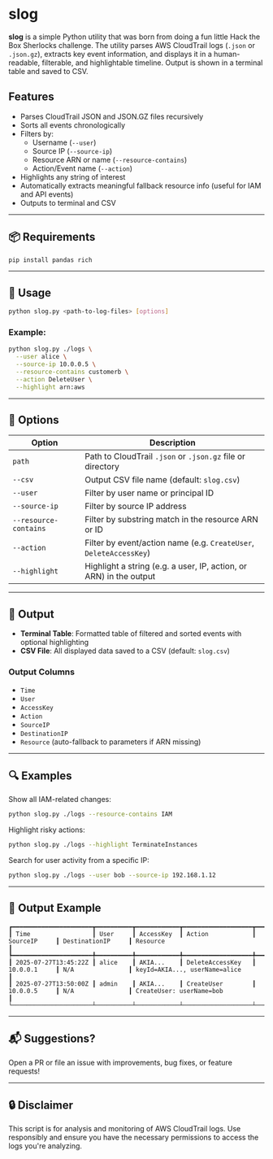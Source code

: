 # slog

**slog** is a simple Python utility that was born from doing a fun little Hack the Box Sherlocks challenge. The utility parses AWS CloudTrail logs (`.json` or `.json.gz`), extracts key event information, and displays it in a human-readable, filterable, and highlightable timeline. Output is shown in a terminal table and saved to CSV.

## Features

* Parses CloudTrail JSON and JSON.GZ files recursively  
* Sorts all events chronologically  
* Filters by:
  - Username (`--user`)
  - Source IP (`--source-ip`)
  - Resource ARN or name (`--resource-contains`)
  - Action/Event name (`--action`)
* Highlights any string of interest  
* Automatically extracts meaningful fallback resource info (useful for IAM and API events)  
* Outputs to terminal and CSV

---

## 📦 Requirements

```bash
pip install pandas rich
```

---

## 🚀 Usage

```bash
python slog.py <path-to-log-files> [options]
```

### Example:

```bash
python slog.py ./logs \
  --user alice \
  --source-ip 10.0.0.5 \
  --resource-contains customerb \
  --action DeleteUser \
  --highlight arn:aws
```

---

## 🔧 Options

| Option                | Description |
|------------------------|-------------|
| `path`                | Path to CloudTrail `.json` or `.json.gz` file or directory |
| `--csv`               | Output CSV file name (default: `slog.csv`) |
| `--user`              | Filter by user name or principal ID |
| `--source-ip`         | Filter by source IP address |
| `--resource-contains` | Filter by substring match in the resource ARN or ID |
| `--action`            | Filter by event/action name (e.g. `CreateUser`, `DeleteAccessKey`) |
| `--highlight`         | Highlight a string (e.g. a user, IP, action, or ARN) in the output |

---

## 📄 Output

- **Terminal Table**: Formatted table of filtered and sorted events with optional highlighting
- **CSV File**: All displayed data saved to a CSV (default: `slog.csv`)

### Output Columns

- `Time`
- `User`
- `AccessKey`
- `Action`
- `SourceIP`
- `DestinationIP`
- `Resource` (auto-fallback to parameters if ARN missing)

---

## 🔍 Examples

Show all IAM-related changes:

```bash
python slog.py ./logs --resource-contains IAM
```

Highlight risky actions:

```bash
python slog.py ./logs --highlight TerminateInstances
```

Search for user activity from a specific IP:

```bash
python slog.py ./logs --user bob --source-ip 192.168.1.12
```

---

## 📂 Output Example

```
┏━━━━━━━━━━━━━━━━━━━━━━┳━━━━━━━━━━┳━━━━━━━━━━━━┳━━━━━━━━━━━━━━━━━━━┳━━━━━━━━━━━━━━┳━━━━━━━━━━━━━━━━━━━┳━━━━━━━━━━━━━━━━━━━━━━━━━━━━━━━━━━━━━━┓
┃ Time                 ┃ User     ┃ AccessKey  ┃ Action            ┃ SourceIP     ┃ DestinationIP     ┃ Resource                             ┃
┡━━━━━━━━━━━━━━━━━━━━━━╇━━━━━━━━━━╇━━━━━━━━━━━━╇━━━━━━━━━━━━━━━━━━━╇━━━━━━━━━━━━━━╇━━━━━━━━━━━━━━━━━━━╇━━━━━━━━━━━━━━━━━━━━━━━━━━━━━━━━━━━━━━┩
┃ 2025-07-27T13:45:22Z ┃ alice    ┃ AKIA...    ┃ DeleteAccessKey   ┃ 10.0.0.1     ┃ N/A               ┃ keyId=AKIA..., userName=alice        ┃
┃ 2025-07-27T13:50:00Z ┃ admin    ┃ AKIA...    ┃ CreateUser        ┃ 10.0.0.5     ┃ N/A               ┃ CreateUser: userName=bob             ┃
└──────────────────────┴──────────┴────────────┴───────────────────┴──────────────┴───────────────────┴──────────────────────────────────────┘
```

---

## 📬 Suggestions?

Open a PR or file an issue with improvements, bug fixes, or feature requests!

---

## 🔒 Disclaimer

This script is for analysis and monitoring of AWS CloudTrail logs. Use responsibly and ensure you have the necessary permissions to access the logs you're analyzing.
